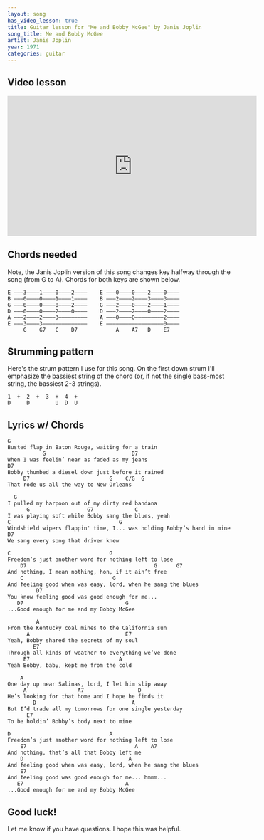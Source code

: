 ```yaml
---
layout: song
has_video_lesson: true
title: Guitar lesson for "Me and Bobby McGee" by Janis Joplin
song_title: Me and Bobby McGee
artist: Janis Joplin
year: 1971
categories: guitar
---
```


## Video lesson

<iframe width="560" height="315" src="https://www.youtube.com/embed/SSv0ZxZQnxs?showinfo=0" frameborder="0" allowfullscreen></iframe><br />

## Chords needed

Note, the Janis Joplin version of this song changes key halfway through the song (from G to A). Chords for both keys are shown below.

    E –––3––––1––––0––––2––––    E –––0––––0––––2––––0––––
    B –––0––––0––––1––––1––––    B –––2––––2––––3––––3––––
    G –––0––––0––––0––––2––––    G –––2––––0––––2––––1––––
    D –––0––––0––––2––––0––––    D –––2––––2––––0––––2––––
    A –––2––––2––––3–––––––––    A –––0––––0–––––––––2––––
    E –––3––––3––––––––––––––    E ––––––––––––––––––0––––
         G    G7   C    D7            A    A7   D    E7   

## Strumming pattern

Here's the strum pattern I use for this song. On the first down strum I'll emphasize the bassiest string of the chord (or, if not the single bass-most string, the bassiest 2-3 strings).

    1  +  2  +  3  +  4  +  
    D     D        U  D  U

## Lyrics w/ Chords

    G
    Busted flap in Baton Rouge, waiting for a train
               G                           D7
    When I was feelin’ near as faded as my jeans
    D7                       
    Bobby thumbed a diesel down just before it rained
         D7                         G    C/G  G
    That rode us all the way to New Orleans

      G   
    I pulled my harpoon out of my dirty red bandana
          G                  G7             C
    I was playing soft while Bobby sang the blues, yeah
    C                                  G
    Windshield wipers flappin' time, I... was holding Bobby’s hand in mine
    D7
    We sang every song that driver knew

    C                               G
    Freedom’s just another word for nothing left to lose
        D7                                        G      G7
    And nothing, I mean nothing, hon, if it ain’t free
        C                            G
    And feeling good when was easy, lord, when he sang the blues
             D7                              
    You know feeling good was good enough for me...
       D7                                G
    ...Good enough for me and my Bobby McGee

             A
    From the Kentucky coal mines to the California sun
          A                              E7
    Yeah, Bobby shared the secrets of my soul
            E7
    Through all kinds of weather to everything we’ve done
         E7                            A
    Yeah Bobby, baby, kept me from the cold

        A
    One day up near Salinas, lord, I let him slip away
         A                A7                 D
    He’s looking for that home and I hope he finds it
            D                              A
    But I’d trade all my tomorrows for one single yesterday
          E7
    To be holdin’ Bobby’s body next to mine

    D                               A
    Freedom’s just another word for nothing left to lose
        E7                                  A    A7
    And nothing, that’s all that Bobby left me
        D                                 A
    And feeling good when was easy, lord, when he sang the blues
        E7   
    And feeling good was good enough for me... hmmm...
       E7                                A
    ...Good enough for me and my Bobby McGee

## Good luck!

Let me know if you have questions. I hope this was helpful.
